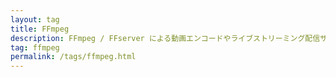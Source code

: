 ```yaml
---
layout: tag
title: FFmpeg
description: FFmpeg / FFserver による動画エンコードやライブストリーミング配信サーバーの構築メモ
tag: ffmpeg
permalink: /tags/ffmpeg.html
---
```

